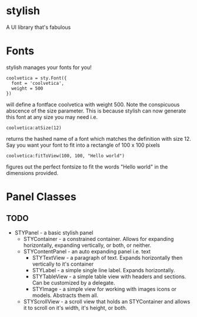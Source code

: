 # stylish
A UI library that's fabulous 

# Fonts
stylish manages your fonts for you!
```
coolvetica = sty.Font({
  font = 'coolvetica',
  weight = 500
})
```
will define a fontface coolvetica with weight 500. Note the conspicuous abscence of the size parameter. This is because stylish
can now generate this font at any size you may need i.e.
```
coolvetica:atSize(12)
```
returns the hashed name of a font which matches the definition with size 12. Say you want your font to fit into a rectangle of 100 x 100 pixels
```
coolvetica:fitToView(100, 100, "Hello world")
```
figures out the perfect fontsize to fit the words "Hello world" in the dimensions provided.

# Panel Classes
## TODO
 - STYPanel - a basic stylish panel
   - STYContainer - a constrained container. Allows for expanding horizontally, expanding vertically, or both, or neither.
   - STYContentPanel - an auto expanding panel i.e. text
     - STYTextView - a paragraph of text. Expands horizontally then vertically to it's container
     - STYLabel - a simple single line label. Expands horizontally.
     - STYTableView - a simple table view with headers and sections. Can be customized by a delegate.
     - STYImage - a simple view for working with images icons or models. Abstracts them all. 
   - STYScrollView - a scroll view that holds an STYContainer and allows it to scroll on it's width, it's height, or both.
